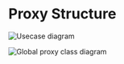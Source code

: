 # Proxy Structure

![Usecase diagram](./images/usecase_diagram.drawio.png)

![Global proxy class diagram](./images/proxy_global_classes.drawio.png)
